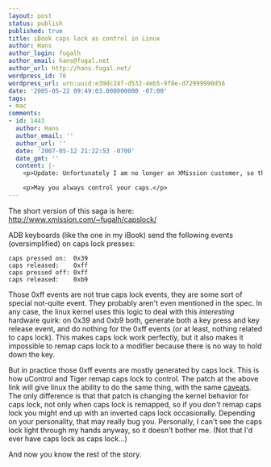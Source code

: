 ```yaml
---
layout: post
status: publish
published: true
title: iBook caps lock as control in Linux
author: Hans
author_login: fugalh
author_email: hans@fugal.net
author_url: http://hans.fugal.net/
wordpress_id: 76
wordpress_url: urn:uuid:e39dc24f-d532-4eb5-9f8e-d72999990d56
date: '2005-05-22 09:49:03.000000000 -07:00'
tags:
- mac
comments:
- id: 1443
  author: Hans
  author_email: ''
  author_url: ''
  date: '2007-05-12 21:22:53 -0700'
  date_gmt: ''
  content: |-
    <p>Update: Unfortunately I am no longer an XMission customer, so the patch has moved to <a href="http://hans.fugal.net/src/capslock/" rel="nofollow">http://hans.fugal.net/src/capslock/</a>.</p>

    <p>May you always control your caps.</p>
---
```

<p>The short version of this saga is here:
<a href="http://hans.fugal.net/src/capslock/">http://www.xmission.com/~fugalh/capslock/</a></p>

<p>ADB keyboards (like the one in my iBook) send the following events
(oversimplified) on caps lock presses:</p>

<pre><code>caps pressed on:  0x39
caps released:    0xff
caps pressed off: 0xff
caps released:    0xb9
</code></pre>

<p>Those 0xff events are not true caps lock events, they are some sort of special
not-quite event. They probably aren't even mentioned in the spec. In any case,
the linux kernel uses this logic to deal with this <em>interesting</em> hardware
quirk: on 0x39 and 0xb9 both, generate both a key press and key release event,
and do nothing for the 0xff events (or at least, nothing related to caps lock).
This makes caps lock work perfectly, but it also makes it impossible to remap
caps lock to a modifier because there is no way to hold down the key.</p>

<p>But in practice those 0xff events are mostly generated by caps lock. This is
how uControl and Tiger remap caps lock to control. The patch at the above link
will give linux the ability to do the same thing, with the same
<a href="http://gnufoo.org/ucontrol/ucontrol.html#features">caveats</a>. The only
difference is that that patch is changing the kernel behavior for caps lock,
not only when caps lock is remapped, so if you <em>don't</em> remap caps lock you
might end up with an inverted caps lock occasionally. Depending on your
personality, that may really bug you. Personally, I can't see the caps lock
light through my hands anyway, so it doesn't bother me. (Not that I'd ever have
caps lock as caps lock&hellip;)</p>

<p>And now you know the rest of the story.</p>
